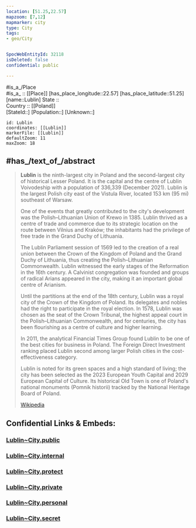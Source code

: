 ```yaml
---
location: [51.25,22.57] 
mapzoom: [7,12] 
mapmarker: city 
type: City
tags:
- geo/City


SpocWebEntityId: 32118
isDeleted: false
confidential: public

---
```


#is_a_/Place  
#is_a_ :: [[Place]] 
[has_place_longitude::22.57] 
[has_place_latitude::51.25] 
[name::Lublin] 
State ::  
Country :: [[Poland]]  
[StateId::] 
[Population::] 
[Unknown::] 


```leaflet
id: Lublin
coordinates: [[Lublin]] 
markerFile: [[Lublin]] 
defaultZoom: 11 
maxZoom: 18
```


## #has_/text_of_/abstract 

> **Lublin** is the ninth-largest city in Poland 
> and the second-largest city of historical Lesser Poland. 
> It is the capital and the centre of Lublin Voivodeship 
> with a population of 336,339 (December 2021). 
> Lublin is the largest Polish city east of the Vistula River, 
> located 153 km (95 mi) southeast of Warsaw.
>
> One of the events that greatly contributed to the city's development 
> was the Polish–Lithuanian Union of Krewo in 1385. 
> Lublin thrived as a centre of trade and commerce 
> due to its strategic location on the route between Vilnius and Kraków; 
> the inhabitants had the privilege of free trade in the Grand Duchy of Lithuania. 
> 
> The Lublin Parliament session of 1569 led to the creation of 
> a real union between the Crown of the Kingdom of Poland 
> and the Grand Duchy of Lithuania, 
> thus creating the Polish–Lithuanian Commonwealth. 
> Lublin witnessed the early stages of the Reformation in the 16th century. 
> A Calvinist congregation was founded 
> and groups of radical Arians appeared in the city, 
> making it an important global centre of Arianism.
>
> Until the partitions at the end of the 18th century, 
> Lublin was a royal city of the Crown of the Kingdom of Poland. 
> Its delegates and nobles had the right to participate in the royal election. 
> In 1578, Lublin was chosen as the seat of the Crown Tribunal, 
> the highest appeal court in the Polish–Lithuanian Commonwealth, 
> and for centuries, the city has been flourishing 
> as a centre of culture and higher learning.
>
> In 2011, the analytical Financial Times Group 
> found Lublin to be one of the best cities for business in Poland. 
> The Foreign Direct Investment ranking placed Lublin second 
> among larger Polish cities in the cost-effectiveness category. 
> 
> Lublin is noted for its green spaces and a high standard of living; 
> the city has been selected as the 2023 European Youth Capital 
> and 2029 European Capital of Culture. 
> Its historical Old Town is one of Poland's national monuments (Pomnik historii) 
> tracked by the National Heritage Board of Poland.
>
> [Wikipedia](https://en.wikipedia.org/wiki/Lublin)




## Confidential Links & Embeds: 

### [Lublin~City.public](/_public/\Earth\Continent\Europe\Europe~East\Poland\Provinces~Poland\Lublin,Province\counties~Lubelskie\Lublin,County\cities~LublinLublin~City.public.md) 

### [Lublin~City.internal](/_internal/\Earth\Continent\Europe\Europe~East\Poland\Provinces~Poland\Lublin,Province\counties~Lubelskie\Lublin,County\cities~LublinLublin~City.internal.md) 

### [Lublin~City.protect](/_protect/\Earth\Continent\Europe\Europe~East\Poland\Provinces~Poland\Lublin,Province\counties~Lubelskie\Lublin,County\cities~LublinLublin~City.protect.md) 

### [Lublin~City.private](/_private/\Earth\Continent\Europe\Europe~East\Poland\Provinces~Poland\Lublin,Province\counties~Lubelskie\Lublin,County\cities~LublinLublin~City.private.md) 

### [Lublin~City.personal](/_personal/\Earth\Continent\Europe\Europe~East\Poland\Provinces~Poland\Lublin,Province\counties~Lubelskie\Lublin,County\cities~LublinLublin~City.personal.md) 

### [Lublin~City.secret](/_secret/\Earth\Continent\Europe\Europe~East\Poland\Provinces~Poland\Lublin,Province\counties~Lubelskie\Lublin,County\cities~LublinLublin~City.secret.md)

